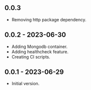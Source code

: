## 0.0.3

- Removing http package dependency.

## 0.0.2 - 2023-06-30

- Adding Mongodb container.
- Adding healthcheck feature.
- Creating CI scripts.

## 0.0.1 - 2023-06-29

- Initial version.
